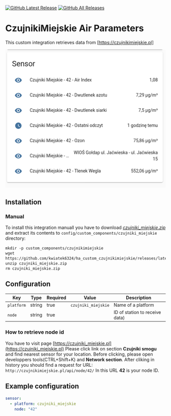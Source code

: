 [![GitHub Latest Release][releases_shield]][latest_release]
[![GitHub All Releases][downloads_total_shield]][releases]

[latest_release]: https://github.com/kwiatek6324/ha_custom_czujnikimiejskie/releases/latest
[releases_shield]: https://img.shields.io/github/release/kwiatek6324/ha_custom_czujnikimiejskie.svg?style=popout

[releases]: https://github.com/kwiatek6324/ha_custom_czujnikimiejskie/releases
[downloads_total_shield]: https://img.shields.io/github/downloads/kwiatek6324/ha_custom_czujnikimiejskie/total

# CzujnikiMiejskie Air Parameters

This custom integration retrieves data from [https://czujnikimiejskie.pl]

![screenshot](/screenshot.png)


## Installation

### Manual
To install this integration manuall you have to download [*czujniki_miejskie.zip*](https://github.com/kwiatek6324/ha_custom_czujnikimiejskie/releases/latest/download/czujniki_miejskie.zip) and extract its contents to `config/custom_components/czujniki_miejskie` directory:

```shell
mkdir -p custom_components/czujnikimiejskie
wget https://github.com/kwiatek6324/ha_custom_czujnikimiejskie/releases/latest/download/czujniki_miejskie.zip
unzip czujniki_miejskie.zip
rm czujniki_miejskie.zip
```


## Configuration

| Key | Type | Required | Value | Description |
|---|---|---|---|---|
| `platform` | string | true | `czujniki_miejskie` | Name of a platform |
| `node` | string | true |   | ID of station to receive data) |

### How to retrieve node id ###

You have to visit page [https://czujniki_miejskie.pl](https://czujniki_miejskie.pl)
Please click link on section **Czujniki smogu** and find nearest sensor for your location.
Before clicking, please open developpers tools(CTRL+Shift+K) and **Network section**.
After cliking in history you should find a request for URL:
`http://czujnikimiejskie.pl/api/node/42/`
In this URL **42** is your node ID.


## Example configuration

```yaml
sensor:
  - platform: czujniki_miejskie
    node: "42"
```

